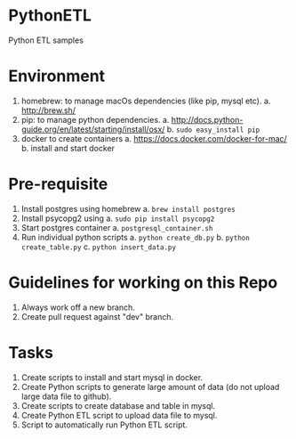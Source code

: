 # PythonETL
Python ETL samples

# Environment
1. homebrew: to manage macOs dependencies (like pip, mysql etc).
  a. http://brew.sh/
2. pip: to manage python dependencies.
  a. http://docs.python-guide.org/en/latest/starting/install/osx/
  b. `sudo easy_install pip`
3. docker to create containers
  a. https://docs.docker.com/docker-for-mac/
  b. install and start docker

# Pre-requisite
1. Install postgres using homebrew
    a. `brew install postgres`
2. Install psycopg2 using 
    a. `sudo pip install psycopg2`
3. Start postgres container
    a. `postgresql_container.sh`
4. Run individual python scripts
    a. `python create_db.py`
    b. `python create_table.py`
    c. `python insert_data.py`

# Guidelines for working on this Repo
1. Always work off a new branch.
2. Create pull request against "dev" branch.

# Tasks
1. Create scripts to install and start mysql in docker.
2. Create Python scripts to generate large amount of data (do not upload large data file to github).
3. Create scripts to create database and table in mysql.
4. Create Python ETL script to upload data file to mysql.
5. Script to automatically run Python ETL script.
